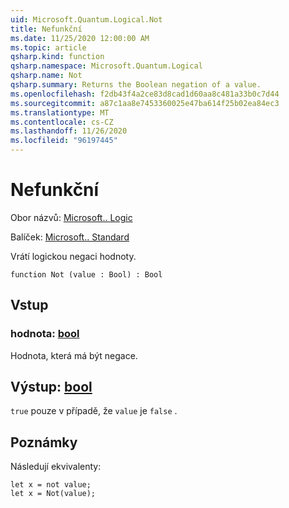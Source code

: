 ```yaml
---
uid: Microsoft.Quantum.Logical.Not
title: Nefunkční
ms.date: 11/25/2020 12:00:00 AM
ms.topic: article
qsharp.kind: function
qsharp.namespace: Microsoft.Quantum.Logical
qsharp.name: Not
qsharp.summary: Returns the Boolean negation of a value.
ms.openlocfilehash: f2db43f4a2ce83d8cad1d60aa8c481a33b0c7d44
ms.sourcegitcommit: a87c1aa8e7453360025e47ba614f25b02ea84ec3
ms.translationtype: MT
ms.contentlocale: cs-CZ
ms.lasthandoff: 11/26/2020
ms.locfileid: "96197445"
---
```

# <a name="not-function"></a>Nefunkční

Obor názvů: [Microsoft.. Logic](xref:Microsoft.Quantum.Logical)

Balíček: [Microsoft.. Standard](https://nuget.org/packages/Microsoft.Quantum.Standard)


Vrátí logickou negaci hodnoty.

```qsharp
function Not (value : Bool) : Bool
```


## <a name="input"></a>Vstup

### <a name="value--bool"></a>hodnota: [bool](xref:microsoft.quantum.lang-ref.bool)

Hodnota, která má být negace.



## <a name="output--bool"></a>Výstup: [bool](xref:microsoft.quantum.lang-ref.bool)

`true` pouze v případě, že `value` je `false` .

## <a name="remarks"></a>Poznámky

Následují ekvivalenty:

```Q#
let x = not value;
let x = Not(value);
```
